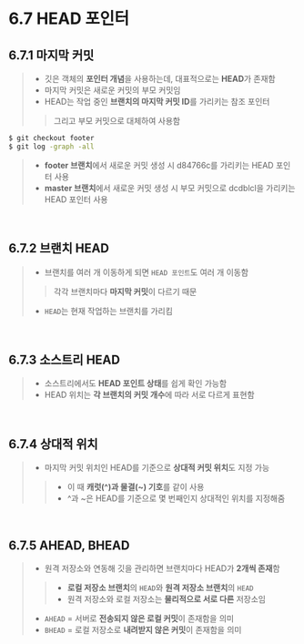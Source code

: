 <h1>6.7 HEAD 포인터</h1>
<h2>6.7.1 마지막 커밋</h2>

> - 깃은 객체의 **포인터 개념**을 사용하는데, 대표적으로는 **HEAD**가 존재함
> - 마지막 커밋은 새로운 커밋의 부모 커밋임
> - HEAD는 작업 중인 **브랜치의 마지막 커밋 ID**를 가리키는 참조 포인터
>> 그리고 부모 커밋으로 대체하여 사용함

```bash
$ git checkout footer
$ git log -graph -all
```
> - **footer 브랜치**에서 새로운 커밋 생성 시 d84766c를 가리키는 HEAD 포인터 사용
> - **master 브랜치**에서 새로운 커밋 생성 시 부모 커밋으로 dcdblcl을 가리키는 HEAD 포인터 사용

<br>
<h2>6.7.2 브랜치 HEAD</h2>

> - 브랜치를 여러 개 이동하게 되면 `HEAD 포인트`도 여러 개 이동함
>> 각각 브랜치마다 **마지막 커밋**이 다르기 때문
> - `HEAD`는 현재 작업하는 브랜치를 가리킴

<br>
<h2>6.7.3 소스트리 HEAD</h2>

> - 소스트리에서도 **HEAD 포인트 상태**를 쉽게 확인 가능함
> - HEAD 위치는 **각 브랜치의 커밋 개수**에 따라 서로 다르게 표현함

<br>
<h2>6.7.4 상대적 위치</h2>

> - 마지막 커밋 위치인 HEAD를 기준으로 **상대적 커밋 위치**도 지정 가능
>> + 이 때 **캐럿(^)과 물결(~) 기호**를 같이 사용
>> + ^과 ~은 HEAD를 기준으로 몇 번째인지 상대적인 위치를 지정해줌

<br>
<h2>6.7.5 AHEAD, BHEAD</h2>

> - 원격 저장소와 연동해 깃을 관리하면 브랜치마다 HEAD가 **2개씩 존재**함
>> + **로컬 저장소 브랜치**의 `HEAD`와 **원격 저장소 브랜치**의 `HEAD`
>> + 원격 저장소와 로컬 저장소는 **물리적으로 서로 다른** 저장소임
> - `AHEAD` = 서버로 **전송되지 않은 로컬 커밋**이 존재함을 의미
> - `BHEAD` = 로컬 저장소로 **내려받지 않은 커밋**이 존재함을 의미
